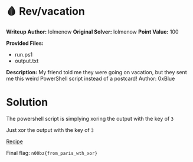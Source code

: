 # 🩸 Rev/vacation
**Writeup Author:** lolmenow
**Original Solver:** lolmenow
**Point Value:** 100

**Provided Files:**
  - run.ps1
  - output.txt

**Description:**
My friend told me they were going on vacation, but they sent me this weird PowerShell script instead of a postcard! Author: 0xBlue

# Solution

The powershell script is simplying xoring the output with the key of `3`

Just xor the output with the key of `3`

[Recipe](https://gchq.github.io/CyberChef/#recipe=XOR(%7B'option':'Hex','string':'3'%7D,'Standard',false)&input=bTMzYXl4ZXFsblxzYnFqcFx0d2tce2xxfgo)

Final flag: `n00bz{from_paris_wth_xor}`
